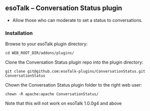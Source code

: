 ## esoTalk – Conversation Status plugin

- Allow those who can moderate to set a status to conversations.

### Installation

Browse to your esoTalk plugin directory:
```
cd WEB_ROOT_DIR/addons/plugins/
```

Clone the Conversation Status plugin repo into the plugin directory:
```
git clone git@github.com:esoTalk-plugins/ConversationStatus.git ConversationStatus
```

Chown the Conversation Status plugin folder to the right web user:
```
chown -R apache:apache ConversationStatus/
```

Note that this will not work on esoTalk 1.0.0g4 and above
